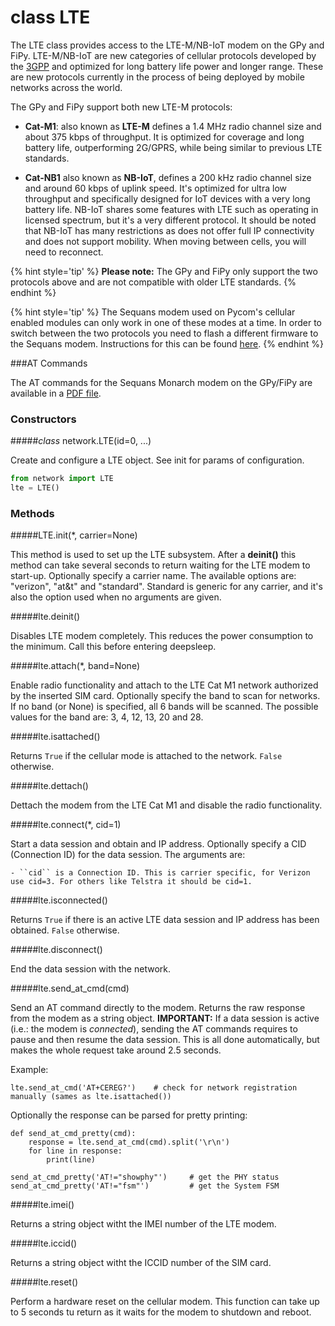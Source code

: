 # class LTE
The LTE class provides access to the LTE-M/NB-IoT modem on the GPy and FiPy.
LTE-M/NB-IoT are new categories of cellular protocols developed by the
[3GPP](http://www.3gpp.org) and optimized for long battery life power and longer
range. These are new protocols currently in the process of being deployed by
mobile networks across the world.

The GPy and FiPy support both new LTE-M protocols:

* **Cat-M1**: also known as **LTE-M** defines a 1.4 MHz radio channel size and
about 375 kbps of throughput. It is optimized for coverage and long battery life,
 outperforming 2G/GPRS, while being similar to previous LTE standards.

* **Cat-NB1** also known as **NB-IoT**, defines a 200 kHz radio channel size and
around 60 kbps of uplink speed. It's optimized for ultra low throughput and
specifically designed for IoT devices with a very long battery life. NB-IoT
shares some features with LTE such as operating in licensed spectrum, but it's
a very different protocol. It should be noted that NB-IoT has many restrictions
as does not offer full IP connectivity and does not support mobility. When
moving between cells, you will need to reconnect.

{% hint style='tip' %}
**Please note:** The GPy and FiPy only support the two protocols above and are not
 compatible with older LTE standards.
{% endhint %}

{% hint style='tip' %}
The Sequans modem used on Pycom's cellular enabled modules can only work in one
of these modes at a time. In order to switch between the two protocols you need
to flash a different firmware to the Sequans modem. Instructions for this can
be found [here](../../../tutorials/lte/firmware.md).
{% endhint %}

###AT Commands

The AT commands for the Sequans Monarch modem on the GPy/FiPy are available in a
<a href="../../../datasheets/downloads/Monarch_4G-EZ_LR5110_ATCommands_ReferenceManual_Rev3_NOCONFIDENTIAL.pdf">PDF file</a>.

### Constructors

#####<class><i>class</i> network.LTE(id=0, ...)</class>

Create and configure a LTE object. See init for params of configuration.

```python
from network import LTE
lte = LTE()
```

### Methods

#####<function>LTE.init(*, carrier=None)</function>

This method is used to set up the LTE subsystem. After a **deinit()** this method can take several seconds to return waiting for the LTE modem to start-up. Optionally specify a carrier name. The available options are: "verizon", "at&t" and "standard". Standard is generic for any carrier, and it's also the option used when no arguments are given.

#####<function>lte.deinit()</function>

Disables LTE modem completely. This reduces the power consumption to the minimum. Call this before
entering deepsleep.

#####<function>lte.attach(*, band=None)</function>

Enable radio functionality and attach to the LTE Cat M1 network authorized by the inserted SIM card. Optionally specify the band to scan for networks. If no band (or None) is specified, all 6 bands will be scanned. The possible values for the band are: 3, 4, 12, 13, 20 and 28.

#####<function>lte.isattached()</function>

Returns ``True`` if the cellular mode is attached to the network. ``False`` otherwise.

#####<function>lte.dettach()</function>

Dettach the modem from the LTE Cat M1 and disable the radio functionality.

#####<function>lte.connect(*, cid=1)</function>

Start a data session and obtain and IP address. Optionally specify a CID (Connection ID) for the data session.
The arguments are:

    - ``cid`` is a Connection ID. This is carrier specific, for Verizon use cid=3. For others like Telstra it should be cid=1.

#####<function>lte.isconnected()</function>

Returns ``True`` if there is an active LTE data session and IP address has been obtained. ``False`` otherwise.

#####<function>lte.disconnect()</function>

End the data session with the network.

#####<function>lte.send_at_cmd(cmd)</function>

Send an AT command directly to the modem. Returns the raw response from the modem as a string object. **IMPORTANT:** If a data session is active (i.e.: the modem is *connected*), sending the AT commands requires to pause and then resume the data session. This is all done automatically, but makes the whole request take around 2.5 seconds.

Example:

```
lte.send_at_cmd('AT+CEREG?')    # check for network registration manually (sames as lte.isattached())
```

Optionally the response can be parsed for pretty printing:

```
def send_at_cmd_pretty(cmd):
    response = lte.send_at_cmd(cmd).split('\r\n')
    for line in response:
        print(line)

send_at_cmd_pretty('AT!="showphy"')     # get the PHY status
send_at_cmd_pretty('AT!="fsm"')         # get the System FSM
```

#####<function>lte.imei()</function>

Returns a string object witht the IMEI number of the LTE modem.

#####<function>lte.iccid()</function>

Returns a string object witht the ICCID number of the SIM card.

#####<function>lte.reset()</function>

Perform a hardware reset on the cellular modem. This function can take up to 5 seconds tu return as it waits for the modem to shutdown and reboot.
